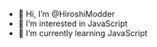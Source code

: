 - 👋 Hi, I’m @HiroshiModder
- 👀 I’m interested in JavaScript
- 🌱 I’m currently learning JavaScript

<!---
HiroshiModder/HiroshiModder is a ✨ special ✨ repository because its `README.md` (this file) appears on your GitHub profile.
You can click the Preview link to take a look at your changes.
--->
